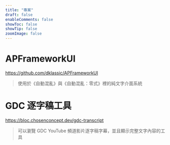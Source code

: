 ```yaml
---
title: "專案"
draft: false
enableComments: false
showToc: false
showTip: false
zoomImage: false
---
```


# APFrameworkUI

https://github.com/dklassic/APFrameworkUI

> 使用於《自動混亂》與《自動混亂：零式》裡的純文字介面系統


# GDC 逐字稿工具

https://bloc.chosenconcept.dev/gdc-transcript

> 可以瀏覽 GDC YouTube 頻道影片逐字稿字幕，並且顯示完整文字內容的工具